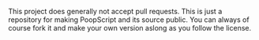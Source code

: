 This project does generally not accept pull requests. This is just a repository for making PoopScript and its source public. You can always of course fork it and make your own version aslong as you follow the license.
